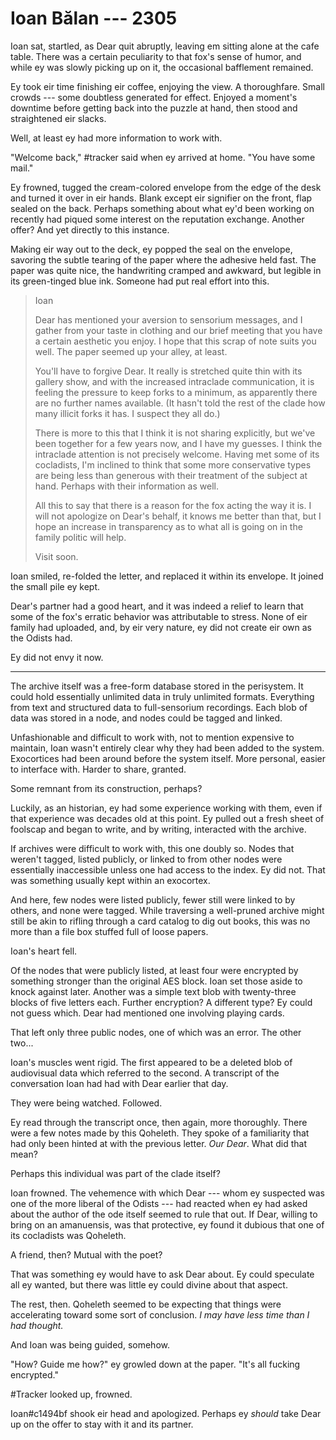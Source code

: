 # Ioan Bălan --- 2305

Ioan sat, startled, as Dear quit abruptly, leaving em sitting alone at the cafe table. There was a certain peculiarity to that fox's sense of humor, and while ey was slowly picking up on it, the occasional bafflement remained.

Ey took eir time finishing eir coffee, enjoying the view. A thoroughfare. Small crowds --- some doubtless generated for effect. Enjoyed a moment's downtime before getting back into the puzzle at hand, then stood and straightened eir slacks.

Well, at least ey had more information to work with.

"Welcome back," #tracker said when ey arrived at home. "You have some mail."

Ey frowned, tugged the cream-colored envelope from the edge of the desk and turned it over in eir hands. Blank except eir signifier on the front, flap sealed on the back. Perhaps something about what ey'd been working on recently had piqued some interest on the reputation exchange. Another offer? And yet directly to this instance.

Making eir way out to the deck, ey popped the seal on the envelope, savoring the subtle tearing of the paper where the adhesive held fast. The paper was quite nice, the handwriting cramped and awkward, but legible in its green-tinged blue ink. Someone had put real effort into this.

> Ioan
>
> Dear has mentioned your aversion to sensorium messages, and I gather from your taste in clothing and our brief meeting that you have a certain aesthetic you enjoy. I hope that this scrap of note suits you well. The paper seemed up your alley, at least.
>
> You'll have to forgive Dear. It really is stretched quite thin with its gallery show, and with the increased intraclade communication, it is feeling the pressure to keep forks to a minimum, as apparently there are no further names available. (It hasn't told the rest of the clade how many illicit forks it has. I suspect they all do.)
>
> There is more to this that I think it is not sharing explicitly, but we've been together for a few years now, and I have my guesses. I think the intraclade attention is not precisely welcome. Having met some of its cocladists, I'm inclined to think that some more conservative types are being less than generous with their treatment of the subject at hand. Perhaps with their information as well.
>
> All this to say that there is a reason for the fox acting the way it is. I will not apologize on Dear's behalf, it knows me better than that, but I hope an increase in transparency as to what all is going on in the family politic will help.
>
> Visit soon.

Ioan smiled, re-folded the letter, and replaced it within its envelope. It joined the small pile ey kept.

Dear's partner had a good heart, and it was indeed a relief to learn that some of the fox's erratic behavior was attributable to stress. None of eir family had uploaded, and, by eir very nature, ey did not create eir own as the Odists had.

Ey did not envy it now.

-----

The archive itself was a free-form database stored in the perisystem. It could hold essentially unlimited data in truly unlimited formats. Everything from text and structured data to full-sensorium recordings. Each blob of data was stored in a node, and nodes could be tagged and linked.

Unfashionable and difficult to work with, not to mention expensive to maintain, Ioan wasn't entirely clear why they had been added to the system. Exocortices had been around before the system itself. More personal, easier to interface with. Harder to share, granted.

Some remnant from its construction, perhaps?

Luckily, as an historian, ey had some experience working with them, even if that experience was decades old at this point. Ey pulled out a fresh sheet of foolscap and began to write, and by writing, interacted with the archive.

If archives were difficult to work with, this one doubly so. Nodes that weren't tagged, listed publicly, or linked to from other nodes were essentially inaccessible unless one had access to the index. Ey did not. That was something usually kept within an exocortex.

And here, few nodes were listed publicly, fewer still were linked to by others, and none were tagged. While traversing a well-pruned archive might still be akin to rifling through a card catalog to dig out books, this was no more than a file box stuffed full of loose papers.

Ioan's heart fell.

Of the nodes that were publicly listed, at least four were encrypted by something stronger than the original AES block. Ioan set those aside to knock against later. Another was a simple text blob with twenty-three blocks of five letters each. Further encryption? A different type? Ey could not guess which. Dear had mentioned one involving playing cards.

That left only three public nodes, one of which was an error. The other two...

Ioan's muscles went rigid. The first appeared to be a deleted blob of audiovisual data which referred to the second. A transcript of the conversation Ioan had had with Dear earlier that day.

They were being watched. Followed.

Ey read through the transcript once, then again, more thoroughly. There were a few notes made by this Qoheleth. They spoke of a familiarity that had only been hinted at with the previous letter. *Our Dear*. What did that mean?

Perhaps this individual was part of the clade itself?

Ioan frowned. The vehemence with which Dear --- whom ey suspected was one of the more liberal of the Odists --- had reacted when ey had asked about the author of the ode itself seemed to rule that out. If Dear, willing to bring on an amanuensis, was that protective, ey found it dubious that one of its cocladists was Qoheleth.

A friend, then? Mutual with the poet?

That was something ey would have to ask Dear about. Ey could speculate all ey wanted, but there was little ey could divine about that aspect.

The rest, then. Qoheleth seemed to be expecting that things were accelerating toward some sort of conclusion. *I may have less time than I had thought.*

And Ioan was being guided, somehow.

"How? Guide me how?" ey growled down at the paper. "It's all fucking encrypted."

\#Tracker looked up, frowned.

Ioan\#c1494bf shook eir head and apologized. Perhaps ey *should* take Dear up on the offer to stay with it and its partner.
